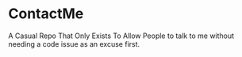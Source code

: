 # ContactMe
A Casual Repo That Only Exists To Allow People to talk to me without needing a code issue as an excuse first.
